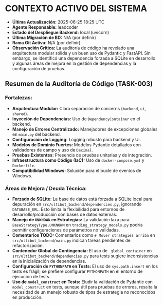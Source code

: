 # CONTEXTO ACTIVO DEL SISTEMA
- **Última Actualización:** 2025-06-25 18:25 UTC
- **Agente Responsable:** leadcoder
- **Estado del Despliegue Backend:** local (uvicorn)
- **Última Migración de BD:** N/A (por definir)
- **Rama Git Activa:** N/A (por definir)
- **Observación Crítica:** La auditoría de código ha revelado una arquitectura modular sólida y un buen uso de Pydantic y FastAPI. Sin embargo, se identificó una dependencia forzada a SQLite en desarrollo y algunas áreas de mejora en la gestión de dependencias y la configuración de pruebas.

## Resumen de la Auditoría de Código (TASK-003)
### Fortalezas:
- **Arquitectura Modular:** Clara separación de concerns (`backend`, `ui`, `shared`).
- **Inyección de Dependencias:** Uso de `DependencyContainer` en el backend.
- **Manejo de Errores Centralizado:** Manejadores de excepciones globales en `main.py` del backend.
- **Configuración de Logging:** Logging robusto para backend y UI.
- **Modelos de Dominio Fuertes:** Modelos Pydantic detallados con validadores de campo y uso de `Decimal`.
- **Pruebas Existentes:** Presencia de pruebas unitarias y de integración.
- **Infraestructura como Código (IaC):** Uso de `docker-compose.yml` y `Dockerfile`.
- **Compatibilidad Windows:** Solución para el bucle de eventos de Windows.

### Áreas de Mejora / Deuda Técnica:
- **Forzado de SQLite:** La base de datos está forzada a SQLite local para depuración en `src/ultibot_backend/dependencies.py`, ignorando `DATABASE_URL`. Esto limita la flexibilidad para entornos de desarrollo/producción con bases de datos externas.
- **Manejo de `UNKNOWN` en Estrategias:** La validación laxa para `BaseStrategyType.UNKNOWN` en `trading_strategy_models.py` podría permitir configuraciones de parámetros no validadas.
- **Comentarios TODO:** Comentarios como `# Mover strategies arriba` en `src/ultibot_backend/main.py` indican tareas pendientes de refactorización.
- **Contenedor Global de Contingencia:** El uso de `_global_container` en `src/ultibot_backend/dependencies.py` para tests sugiere inconsistencias en la inicialización de dependencias.
- **Configuración de `PYTHONPATH` en Tests:** El uso de `sys.path.insert` en los tests es frágil; se prefiere configurar `PYTHONPATH` en el entorno de ejecución de tests.
- **Uso de `model_construct` en Tests:** Eludir la validación de Pydantic con `model_construct` en tests, aunque útil para pruebas de errores, resalta la necesidad de un manejo robusto de tipos de estrategia no reconocidos en producción.
